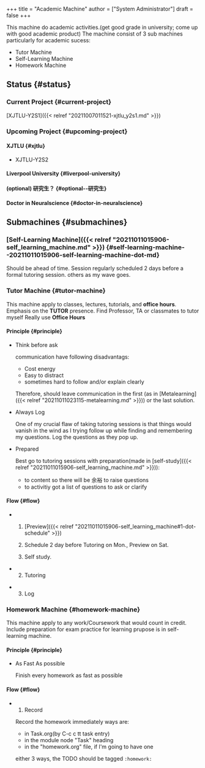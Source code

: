 +++
title = "Academic Machine"
author = ["System Administrator"]
draft = false
+++

This machine do academic activities.(get good grade in university; come up with good academic product)
The machine consist of 3 sub machines particularly for academic sucess:

-   Tutor Machine
-   Self-Learning Machine
-   Homework Machine


## Status {#status}


### Current Project {#current-project}

[XJTLU-Y2S1]({{< relref "20211007011521-xjtlu_y2s1.md" >}})


### Upcoming Project {#upcoming-project}


#### XJTLU {#xjtlu}

-   XJTLU-Y2S2


#### Liverpool University {#liverpool-university}


#### (optional) 研究生？ {#optional--研究生}


#### Doctor in Neuralscience {#doctor-in-neuralscience}


## Submachines {#submachines}


### [Self-Learning Machine]({{< relref "20211011015906-self_learning_machine.md" >}}) {#self-learning-machine--20211011015906-self-learning-machine-dot-md}

Should be ahead of time.
Session regularly scheduled 2 days before a formal tutoring session. others as my wave goes.


### Tutor Machine {#tutor-machine}

This machine apply to classes, lectures, tutorials, and **office hours**.
Emphasis on the **TUTOR** presence. Find Professor, TA or classmates to tutor myself
Really use **Office Hours**


#### Principle {#principle}

<!--list-separator-->

-  Think before ask

    communication have following disadvantags:

    -   Cost energy
    -   Easy to distract
    -   sometimes hard to follow and/or explain clearly

    Therefore, should leave communication in the first (as in [Metalearning]({{< relref "20211011023115-metalearning.md" >}})) or the last solution.

<!--list-separator-->

-  Always Log

    One of my crucial flaw of taking tutoring sessions is that things would vanish in the wind as I trying follow up while finding and remembering my questions.
    Log the questions as they pop up.

<!--list-separator-->

-  Prepared

    Best go to tutoring sessions with preparation(made in [self-study]({{< relref "20211011015906-self_learning_machine.md" >}})):

    -   to content
        so there will be 余裕 to raise questions
    -   to activitiy
        got a list of questions to ask or clarify


#### Flow {#flow}

<!--list-separator-->

-  1. [Preview]({{< relref "20211011015906-self_learning_machine#1-dot-schedule" >}})

    1.  Schedule
        2 day before
        Tutoring on Mon., Preview on Sat.
    2.  Self study.

<!--list-separator-->

-  2. Tutoring

<!--list-separator-->

-  3. Log


### Homework Machine {#homework-machine}

This machine apply to any work/Coursework that would count in credit. Include preparation for exam
practice for learning prupose is in self-learning machine.


#### Principle {#principle}

<!--list-separator-->

-  As Fast As possible

    Finish every homework as fast as possible


#### Flow {#flow}

<!--list-separator-->

-  1. Record

    Record the homework immediately
    ways are:

    -   in Task.org(by C-c c tt task entry)
    -   in the module node "Task" heading
    -   in the "homework.org" file, if I'm going to have one

    either 3 ways, the TODO should be tagged `:homework:`
